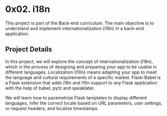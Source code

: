 # 0x02. i18n

This project is part of the Back-end curriculum. The main objective is to understand and implement internationalization (i18n) in a back-end application.

## Project Details

In this project, we will explore the concept of internationalization (i18n), which is the process of designing and preparing your app to be usable in different languages. Localization (l10n) means adapting your app to meet the language and cultural requirements of a specific market. Flask-Babel is a Flask extension that adds i18n and l10n support to any Flask application with the help of babel, pytz and speaklater.

We will learn how to parametrize Flask templates to display different languages, infer the correct locale based on URL parameters, user settings, or request headers, and localize timestamps.
